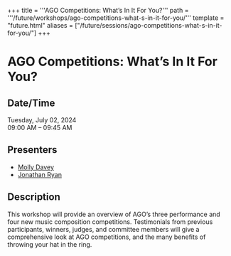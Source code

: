 +++
title = '''AGO Competitions: What’s In It For You?'''
path = '''/future/workshops/ago-competitions-what-s-in-it-for-you/'''
template = "future.html"
aliases = ["/future/sessions/ago-competitions-what-s-in-it-for-you/"]
+++

<h1>AGO Competitions: What’s In It For You?</h1>

<h2>Date/Time</h2>
<p>Tuesday, July 02, 2024<br>
09:00 AM – 09:45 AM</p>
<h2>Presenters</h2>
<ul>
<li><a href="/future/presenters/molly-davey/">Molly Davey</a></li>
<li><a href="/future/presenters/jonathan-ryan/">Jonathan Ryan</a></li>
</ul>
<h2>Description</h2>

This workshop will provide an overview of AGO’s three performance and four new music composition competitions.  Testimonials from previous participants, winners, judges, and committee members will give a comprehensive look at AGO competitions, and the many benefits of throwing your hat in the ring.


